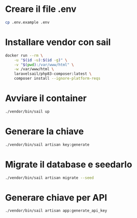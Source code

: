 # Creare il file .env
```bash
cp .env.example .env
```

# Installare vendor con sail
```bash
docker run --rm \
    -u "$(id -u):$(id -g)" \
    -v "$(pwd):/var/www/html" \
    -w /var/www/html \
    laravelsail/php83-composer:latest \
    composer install --ignore-platform-reqs
```
# Avviare il container
```bash
./vendor/bin/sail up
```

# Generare la chiave
```bash
./vendor/bin/sail artisan key:generate
```

# Migrate il database e seedarlo
```bash
./vendor/bin/sail artisan migrate --seed
```

# Generare chiave per API
```bash
./vendor/bin/sail artisan app:generate_api_key
```
